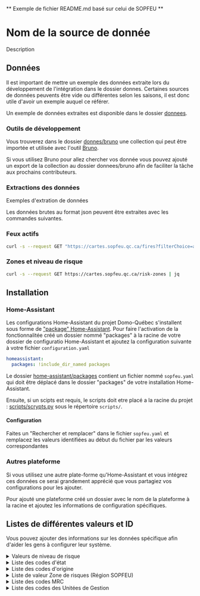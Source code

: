 ** Exemple de fichier README.md basé sur celui de SOPFEU **


# Nom de la source de donnée

Description

## Données

Il est important de mettre un exemple des données extraite lors du développement de l'intégration dans le dossier donnes. Certaines sources de données peuvents être vide ou différentes selon les saisons, il est donc utile d'avoir un exemple auquel ce référer.

Un exemple de données extraites est disponible dans le dossier [donnees](donnees).

### Outils de développement

Vous trouverez dans le dossier [donnes/bruno](donnes/bruno) une collection qui peut être importée et utilisée avec l'outil [Bruno](https://www.usebruno.com/).

Si vous utilisez Bruno pour allez chercher vos donnée vous pouvez ajouté un export de la collection au dossier donnees/bruno afin de faciliter la tâche aux prochains contributeurs.

### Extractions des données

Exemples d'extration de données

Les données brutes au format json peuvent être extraites avec les commandes suivantes.

### Feux actifs

```bash
curl -s --request GET "https://cartes.sopfeu.qc.ca/fires?filterChoice=active" | jq
```

### Zones et niveau de risque

```bash
curl -s --request GET https://cartes.sopfeu.qc.ca/risk-zones | jq
```

## Installation

### Home-Assistant

Les configurations Home-Assistant du projet Domo-Québec s'installent sous forme de ["package" Home-Assistant](https://www.home-assistant.io/docs/configuration/packages/). Pour faire l'activation de la fonctionnalitée créé un dossier nommé "packages" à la racine de votre dossier de configuratio Home-Assistant et ajoutez la configuration suivante à votre fichier `configuration.yaml`

```yaml
homeassistant:
  packages: !include_dir_named packages
```

Le dossier [home-assistant/packages](home-assistant/packages) contient un fichier nommé `sopfeu.yaml` qui doit être déplacé dans le dossier "packages" de votre installation Home-Assistant.

Ensuite, si un scipts est requis, le scripts doit etre placé a la racine du projet : [scripts/scrypts.py](donnees/scripts/scrypts.py) sous le répertoire `scripts/`.

#### Configuration

Faites un "Rechercher et remplacer" dans le fichier `sopfeu.yaml` et remplacez les valeurs identifiées au début du fichier par les valeurs correspondantes

### Autres plateforme

Si vous utilisez une autre plate-forme qu'Home-Assistant et vous intégrez ces données ce serai grandement apprécié que vous partagiez vos configurations pour les ajouter.

Pour ajouté une plateforme créé un dossier avec le nom de la plateforme à la racine et ajoutez les informations de configuration spécifiques.
## Listes de différentes valeurs et ID

Vous pouvez ajouter des informations sur les données spécifique afin d'aider les gens à configurer leur système.

<details>
<summary>Valeurs de niveau de risque</summary>

| Valeur | Niveau     | Description                                                                                                                                                                                                                                                  |
| ------ | ---------- | ------------------------------------------------------------------------------------------------------------------------------------------------------------------------------------------------------------------------------------------------------------ |
| 1      | BAS        | Risque d’incendie de faible intensité à propagation limitée, c’est le bon moment pour allumer votre feu de camp.                                                                                                                                             |
| 2      | MODÉRÉ     | Risque d’incendie de surface se propageant de façon modérée et se contrôlant généralement bien, faite uniquement des feux de petite dimension (1m X 1m maximum).                                                                                             |
| 3      | ÉLEVÉ      | Risque d’incendie de surface d’intensité modérée à vigoureuse qui pose des défis de contrôle lors du combat terrestre, n’allumez pas si la vitesse du vent est supérieure à 20 km/h.                                                                         |
| 4      | TRÈS ÉLEVÉ | Risque d’incendie de forte intensité avec allumage partiel ou complet des cimes dont les conditions au front sont au-delà de la capacité des équipes terrestres, faites des feux seulement dans des installations munies d’un pare-étincelles réglementaire. |
| 5      | EXTRÊME    | Risque d’incendie de cimes de fortes intensité, qui se propage à grande vitesse et qui peut devenir incontrôlable, évitez de faire des feux.                                                                                                                 |

Source: [https://sopfeu.qc.ca/comment-calcule-t-on-le-danger-dincendie/](https://sopfeu.qc.ca/comment-calcule-t-on-le-danger-dincendie/)

</details>

<details>
<summary>Liste des codes d'état</summary>

| id  | État             |
| --- | ---------------- |
| 0   | Recensé          |
| 2   | Sous-observation |
| 3   | Hors-contrôle    |
| 4   | Contenu          |
| 5   | Maîtrisé         |
| 6   | Éteint           |

[Référence sur les états](https://sopfeu.qc.ca/comprendre-les-conditions-dun-incendie/)

</details>

<details>
<summary>Liste des codes d'origine</summary>

| id  | Origine           |
| --- | ----------------- |
| 1   | Foudre            |
| 2   | Chemin de fer     |
| 3   | Op. forestières   |
| 4   | Op. industrielles |
| 5   | Incendiaires      |
| 6   | Résidants         |
| 7   | Récréation        |
| 8   | Diverses          |
| 9   | À déterminer      |

</details>

<details>
<summary>Liste de valeur Zone de risques (Région SOPFEU)</summary>

| Zone | Emplacement               |
| ---- | ------------------------- |
| 48   | Baie-des-Chaleurs         |
| 23   | Beauce-Appalaches         |
| 64   | Caniapiscau               |
| 22   | Centre-du-Québec          |
| 29   | Charlevoix                |
| 36   | Chibougamau-Rte du Nord   |
| 53   | Chisasibi                 |
| 38   | Chute-des-Passes          |
| 51   | Eastmain                  |
| 21   | Estrie                    |
| 65   | Fermont-Schefferville     |
| 40   | Forestville-Labrieville   |
| 49   | Gaspé                     |
| 15   | Gatineau                  |
| 60   | Île d'Anticosti           |
| 61   | Îles de la Madeleine      |
| 45   | Kamouraska-RDL-Témisc.    |
| 2    | La Sarre-Amos             |
| 26   | La Tuque                  |
| 37   | Lac Albanel               |
| 32   | Lac-Saint-Jean            |
| 59   | Laforge - 2               |
| 16   | Laurentides               |
| 69   | Le Golfe-du-St-Laurent    |
| 57   | LG-3                      |
| 58   | LG-4                      |
| 8    | Maganasipi-Dumoine        |
| 14   | Manawan                   |
| 43   | Manic 5 - nord SM3        |
| 24   | Maskinongé-Les Chenaux    |
| 1    | Matagami                  |
| 47   | Matane-Chic-Chocs         |
| 6    | Mégiscane-Gouin           |
| 44   | Minganie                  |
| 20   | Montérégie                |
| 63   | Monts-Otish               |
| 35   | Monts-Valin               |
| 54   | Némaska                   |
| 17   | Nord de Montréal          |
| 13   | Outaouais-Labelle         |
| 11   | Parent-Windigo            |
| 12   | Pontiac                   |
| 27   | Portneuf                  |
| 28   | Québec                    |
| 3    | Quévillon-Waswanipi       |
| 56   | Radisson                  |
| 33   | Réserve Ashuapmushuan     |
| 30   | Réserve des Laurentides   |
| 10   | Réserve La Vérendrye      |
| 46   | Rimouski-Matapédia        |
| 68   | Rivière du petit Méticana |
| 34   | Rivière Mistassini        |
| 66   | Rivière Moisie            |
| 67   | Rivière Romaine           |
| 4    | Rouyn-Noranda             |
| 31   | Saguenay                  |
| 55   | Sarcelle                  |
| 42   | Sept-îles                 |
| 25   | St-Maurice-Mastigouche    |
| 7    | Témiscamingue             |
| 62   | Tichégami                 |
| 5    | Val-d'Or-Senneterre       |
| 50   | Waskaganish               |
| 52   | Wemindji                  |

</details>

<details>
<summary>Liste des codes MRC</summary>

| id  | MRC                         |
| --- | --------------------------- |
| 2   | Le Rocher-Percé             |
| 3   | La Côte-de-Gaspé            |
| 4   | La Haute-Gaspésie           |
| 6   | Avignon                     |
| 7   | La Matapédia                |
| 8   | La Matanie                  |
| 10  | Rimouski-Neigette           |
| 12  | Rivière-du-Loup             |
| 14  | Kamouraska                  |
| 15  | Charlevoix-Est              |
| 18  | Montmagny                   |
| 22  | La Jacques-Cartier          |
| 27  | Robert-Cliche               |
| 28  | Les Etchemins               |
| 29  | Beauce-Sartigan             |
| 30  | Le Granit                   |
| 31  | Les Appalaches              |
| 32  | L'Érable                    |
| 33  | Lotbinière                  |
| 34  | Portneuf                    |
| 35  | Mékinac                     |
| 39  | Arthabaska                  |
| 40  | Les Sources                 |
| 41  | Le Haut-Saint-François      |
| 42  | Le Val-Saint-François       |
| 44  | Coaticook                   |
| 45  | Memphrémagog                |
| 47  | La Haute-Yamaska            |
| 48  | Acton                       |
| 49  | Drummond                    |
| 51  | Maskinongé                  |
| 54  | Les Maskoutains             |
| 56  | Le Haut-Richelieu           |
| 61  | Joliette                    |
| 62  | Matawinie                   |
| 63  | Montcalm                    |
| 67  | Roussillon                  |
| 70  | Beauharnois-Salaberry       |
| 72  | Deux-Montagnes              |
| 75  | La Rivière-du-Nord          |
| 76  | Argenteuil                  |
| 77  | Les Pays-d'en-Haut          |
| 78  | Les Laurentides             |
| 79  | Antoine-Labelle             |
| 80  | Papineau                    |
| 82  | Les Collines-de-l'Outaouais |
| 83  | La Vallée-de-la-Gatineau    |
| 84  | Pontiac                     |
| 85  | Témiscamingue               |
| 86  | Rouyn-Noranda               |
| 87  | Abitibi-Ouest               |
| 88  | Abitibi                     |
| 89  | La Vallée-de-l'Or           |
| 90  | La Tuque                    |
| 91  | Le Domaine-du-Roy           |
| 92  | Maria-Chapdelaine           |
| 93  | Lac-Saint-Jean-Est          |
| 95  | La Haute-Côte-Nord          |
| 96  | Manicouagan                 |
| 251 | Lévis                       |
| 371 | Trois-Rivières              |
| 372 | Les Chenaux                 |
| 941 | Saguenay                    |
| 942 | Le Fjord-du-Saguenay        |
| 971 | Sept-Rivières               |
| 981 | Minganie                    |
| 991 | Jamésie                     |
| 993 | Nouveau toponyme à venir    |

</details>

<details>
<summary>Liste des codes des Unitées de Gestion</summary>

| id  | Unité                                  |
| --- | -------------------------------------- |
| 11  | Grand-portage                          |
| 12  | Bas-st-laurent                         |
| 23  | Saguenay-sud shipshaw                  |
| 24  | Riviere-péribonka                      |
| 25  | Roberval saint-félicien                |
| 27  | Mistassini                             |
| 35  | Beauce-appalaches                      |
| 41  | Bas-saint-maurice                      |
| 42  | Windigo-gouin                          |
| 51  | Estrie                                 |
| 52  | Montérégie                             |
| 71  | Coulonge                               |
| 72  | Basse-lièvre                           |
| 73  | Haute-gatineau                         |
| 74  | Cabonga                                |
| 81  | Témiscamingue                          |
| 82  | Rouyn-noranda                          |
| 83  | Val-d'or                               |
| 84  | Megiscane                              |
| 85  | Lac-abitibi                            |
| 86  | Harricana-sud                          |
| 93  | Manicouagan-outardes                   |
| 94  | Sept-iles havre-saint-pierre anticosti |
| 97  | Escoumins-forestville                  |
| 102 | Chibougamau                            |
| 105 | Mont-plamondon                         |
| 106 | Harricana-nord                         |
| 107 | Quévillon                              |
| 111 | Baie-des-chaleurs                      |
| 112 | Gaspésie                               |
| 141 | Lanaudière                             |
| 151 | Laurentides                            |

</details>
